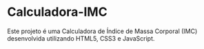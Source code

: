 # Calculadora-IMC
 Este projeto é uma Calculadora de Índice de Massa Corporal (IMC) desenvolvida utilizando HTML5, CSS3 e JavaScript.
